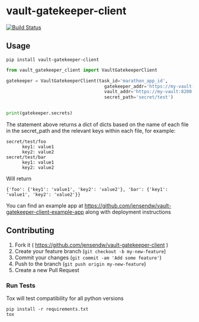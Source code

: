 # vault-gatekeeper-client

[![Build Status](https://travis-ci.org/jensendw/vault-gatekeeper-client.svg?branch=master)](https://travis-ci.org/jensendw/vault-gatekeeper-client)

## Usage

```shell
pip install vault-gatekeeper-client
```

```python
from vault_gatekeeper_client import VaultGatekeeperClient

gatekeeper = VaultGatekeeperClient(task_id='marathon_app_id',
                                     gatekeeper_addr='https://my-vault-gatekeeper',
                                     vault_addr='https://my-vault:8200',
                                     secret_path='secret/test')


print(gatekeeper.secrets)
```

The statement above returns a dict of dicts based on the name of each file in the secret_path and the relevant keys within each file, for example:

```shell
secret/test/foo
      key1: value1
      key2: value2
secret/test/bar
      key1: value1
      key2: value2
```
Will return
```shell
{'foo': {'key1': 'value1', 'key2': 'value2'}, 'bar': {'key1': 'value1', 'key2': 'value2'}}
```

You can find an example app at https://github.com/jensendw/vault-gatekeeper-client-example-app  along with deployment instructions

## Contributing

1. Fork it ( https://github.com/jensendw/vault-gatekeeper-client )
2. Create your feature branch (`git checkout -b my-new-feature`)
3. Commit your changes (`git commit -am 'Add some feature'`)
4. Push to the branch (`git push origin my-new-feature`)
5. Create a new Pull Request

### Run Tests

Tox will test compatibility for all python versions

```shell
pip install -r requirements.txt
tox
```
